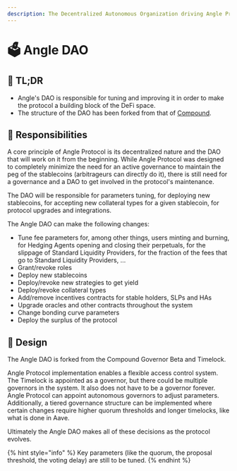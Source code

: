 ```yaml
---
description: The Decentralized Autonomous Organization driving Angle Protocol
---
```


# 🗳 Angle DAO

## 🔎 TL;DR

* Angle's DAO is responsible for tuning and improving it in order to make the protocol a building block of the DeFi space.
* The structure of the DAO has been forked from that of [Compound](https://compound.finance/governance).

## 🔘 Responsibilities

A core principle of Angle Protocol is its decentralized nature and the DAO that will work on it from the beginning. While Angle Protocol was designed to completely minimize the need for an active governance to maintain the peg of the stablecoins (arbitrageurs can directly do it), there is still need for a governance and a DAO to get involved in the protocol's maintenance.

The DAO will be responsible for parameters tuning, for deploying new stablecoins, for accepting new collateral types for a given stablecoin, for protocol upgrades and integrations.

The Angle DAO can make the following changes:

* Tune fee parameters for, among other things, users minting and burning, for Hedging Agents opening and closing their perpetuals, for the slippage of Standard Liquidity Providers, for the fraction of the fees that go to Standard Liquidity Providers, ...
* Grant/revoke roles
* Deploy new stablecoins
* Deploy/revoke new strategies to get yield
* Deploy/revoke collateral types
* Add/remove incentives contracts for stable holders, SLPs and HAs
* Upgrade oracles and other contracts throughout the system 
* Change bonding curve parameters
* Deploy the surplus of the protocol

## 🎨 Design

The Angle DAO is forked from the Compound Governor Beta and Timelock.

Angle Protocol implementation enables a flexible access control system. The Timelock is appointed as a governor, but there could be multiple governors in the system. It also does not have to be a governor forever. Angle Protocol can appoint autonomous governors to adjust parameters. Additionally, a tiered governance structure can be implemented where certain changes require higher quorum thresholds and longer timelocks, like what is done in Aave.

Ultimately the Angle DAO makes all of these decisions as the protocol evolves.

{% hint style="info" %}
Key parameters (like the quorum, the proposal threshold, the voting delay) are still to be tuned.
{% endhint %}

